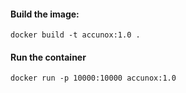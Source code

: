 #### Build the image:
```
docker build -t accunox:1.0 .
```

#### Run the container
```
docker run -p 10000:10000 accunox:1.0
```
